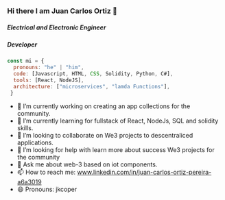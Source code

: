 ### Hi there I am Juan Carlos Ortiz 👋

<!--
**jkcoper/jkcoper** is a ✨ _special_ ✨ repository because its `README.md` (this file) appears on your GitHub profile.

Here are some ideas to get you started:
-->

##### *Electrical and Electronic Engineer*
##### *Developer*

```js
const mi = {
  pronouns: "he" | "him",
  code: [Javascript, HTML, CSS, Solidity, Python, C#],
  tools: [React, NodeJS],
  architecture: ["microservices", "lamda Functions"],
 }
```

- 🔭 I’m currently working on creating an app collections for the community.
- 🌱 I’m currently learning for fullstack  of React, NodeJs, SQL and solidity skills.
- 👯 I’m looking to collaborate on We3 projects to descentraliced applications.
- 🤔 I’m looking for help with learn more about success We3 projects for the community
- 💬 Ask me about web-3 based on iot components.
- 📫 How to reach me: www.linkedin.com/in/juan-carlos-ortiz-pereira-a6a3019
- 😄 Pronouns: jkcoper


